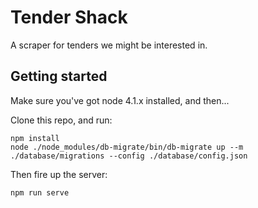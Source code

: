 # Tender Shack

A scraper for tenders we might be interested in.

## Getting started

Make sure you've got node 4.1.x installed, and then...

Clone this repo, and run:

	npm install
	node ./node_modules/db-migrate/bin/db-migrate up --m ./database/migrations --config ./database/config.json
	
Then fire up the server:

`npm run serve`
	
